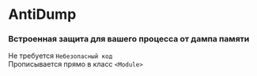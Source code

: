 # AntiDump
### Встроенная защита для вашего процесса от дампа памяти


Не требуется ```Небезопасный код```</br>
Прописывается прямо в класс `<Module>`
